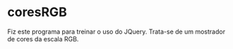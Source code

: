 # coresRGB
Fiz este programa para treinar o uso do JQuery. Trata-se de um mostrador de cores da escala RGB.
